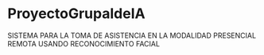 # ProyectoGrupaldeIA
SISTEMA PARA LA TOMA DE ASISTENCIA EN LA MODALIDAD PRESENCIAL REMOTA USANDO RECONOCIMIENTO FACIAL 

